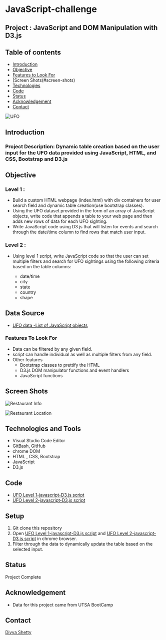 # JavaScript-challenge## Project : JavaScript and DOM Manipulation with D3.js## Table of contents* [Introduction  ](#introduction )* [Objective](#objective)* [Features to Look For](#objective)* [Screen Shots(#screen-shots)* [Technologies](#technologies)* [Code](#code)* [Status](#status)* [Acknowledgement ](#acknowledgement )* [Contact](#contact)![UFO](./Images/Restaurant_Info_Columns.png)## Introduction  ### Project Description: Dynamic table creation based on the user input for the UFO data provided using JavaScript, HTML, and CSS, Bootstrap and D3.js ## Objective### Level 1 : * Build a custom HTML webpage (index.html) with div containers for user search field and dynamic table creation(use bootstrap classes).* Using the UFO dataset provided in the form of an array of JavaScript objects, write code that appends a table to your web page and then adds new rows of data for each UFO sighting.* Write JavaScript code using D3.js that will listen for events and search through the date/time column to find rows that match user input.### Level 2 : * Using level 1 script,  write JavaScript code so that the user can set multiple filters and search for UFO sightings using the following criteria based on the table columns:	* date/time	* city	* state	* country	* shape## Data Source	- [UFO data -List of JavaScript objects](/UFO-level-1/static/js/data.js )### Features To Look For * Data can be filtered by any given field. * script can handle individual as well as multiple filters from any field.* Other features 	* Bootstrap classes to prettify the HTML 	* D3.js DOM manipulator functions and event handlers	* JavaScript functions	## Screen Shots![Restaurant Info](./Images/Restaurant_Info_Columns.png)![Restaurant Location](./Images/Restaurant_Location_Columns.png)## Technologies and Tools* Visual Studio Code Editor* GitBash, GitHub* chrome DOM* HTML , CSS, Bootstrap* JavaScript* D3.js		## Code - [UFO Level 1-javascript-D3.js script](/UFO-level-1/index.html)- [UFO Level 2-javascript-D3.js script](/UFO-level-2/index.html)## Setup1. Git clone this repository2. Open [UFO Level 1-javascript-D3.js script](/UFO-level-1/index.html) and  [UFO Level 2-javascript-D3.js script](/UFO-level-2/index.html) in chrome browser.3. Filter through the data to dynamically update the table based on the selected input.## StatusProject Complete## Acknowledgement - Data for this project came from UTSA BootCamp## Contact[Divya Shetty](https://github.com/divya-gh) 